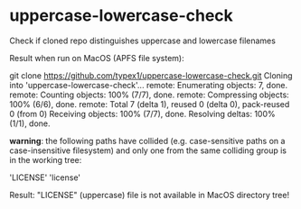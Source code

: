 # uppercase-lowercase-check
Check if cloned repo distinguishes uppercase and lowercase filenames

Result when run on MacOS (APFS file system):

git clone https://github.com/typex1/uppercase-lowercase-check.git
Cloning into 'uppercase-lowercase-check'...
remote: Enumerating objects: 7, done.
remote: Counting objects: 100% (7/7), done.
remote: Compressing objects: 100% (6/6), done.
remote: Total 7 (delta 1), reused 0 (delta 0), pack-reused 0 (from 0)
Receiving objects: 100% (7/7), done.
Resolving deltas: 100% (1/1), done.


**warning**: the following paths have collided (e.g. case-sensitive paths
on a case-insensitive filesystem) and only one from the same
colliding group is in the working tree:

  'LICENSE'
  'license'

Result: "LICENSE" (uppercase) file is not available in MacOS directory tree!
